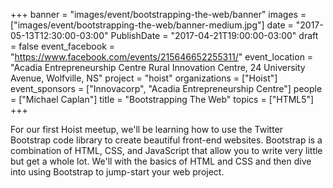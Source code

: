 +++
banner = "images/event/bootstrapping-the-web/banner"
images = ["images/event/bootstrapping-the-web/banner-medium.jpg"]
date = "2017-05-13T12:30:00-03:00"
PublishDate = "2017-04-21T19:00:00-03:00"
draft = false
event_facebook = "https://www.facebook.com/events/215646652255311/"
event_location = "Acadia Entrepreneurship Centre Rural Innovation Centre, 24 University Avenue, Wolfville, NS"
project = "hoist"
organizations = ["Hoist"]
event_sponsors = ["Innovacorp", "Acadia Entrepreneurship Centre"]
people = ["Michael Caplan"]
title = "Bootstrapping The Web"
topics = ["HTML5"]
+++

For our first Hoist meetup, we'll be learning how to use the Twitter Bootstrap code library to create beautiful front-end websites. Bootstrap is a combination of HTML, CSS, and JavaScript that allow you to write very little but get a whole lot.  We'll with the basics of HTML and CSS and then dive into using Bootstrap to jump-start your web project.
